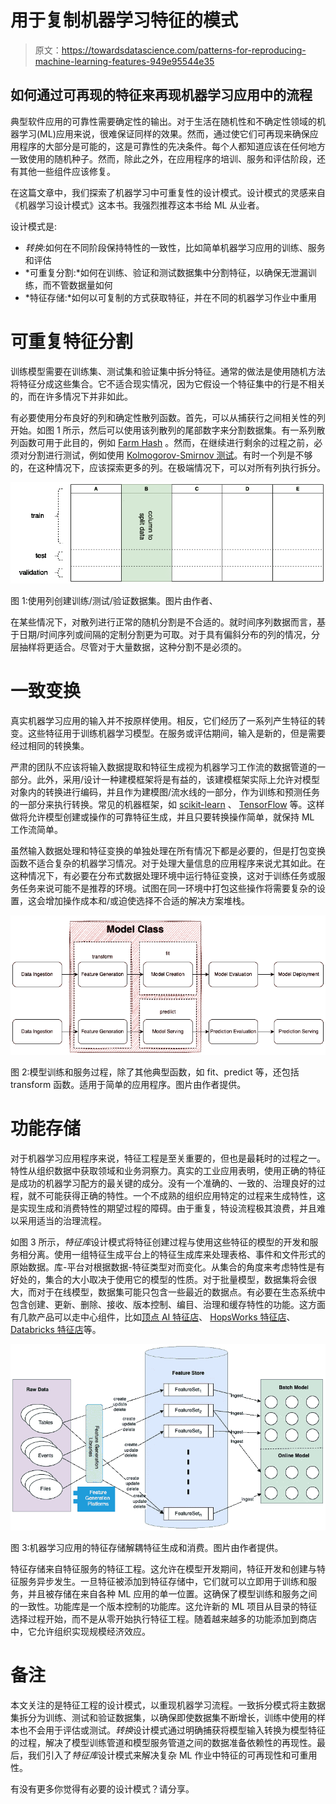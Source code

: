 # 用于复制机器学习特征的模式

> 原文：<https://towardsdatascience.com/patterns-for-reproducing-machine-learning-features-949e95544e35>

## 如何通过可再现的特征来再现机器学习应用中的流程

典型软件应用的可靠性需要确定性的输出。对于生活在随机性和不确定性领域的机器学习(ML)应用来说，很难保证同样的效果。然而，通过使它们可再现来确保应用程序的大部分是可能的，这是可靠性的先决条件。每个人都知道应该在任何地方一致使用的随机种子。然而，除此之外，在应用程序的培训、服务和评估阶段，还有其他一些组件应该修复。

在这篇文章中，我们探索了机器学习中可重复性的设计模式。设计模式的灵感来自《机器学习设计模式》这本书。我强烈推荐这本书给 ML 从业者。

设计模式是:

*   *转换*:如何在不同阶段保持特性的一致性，比如简单机器学习应用的训练、服务和评估
*   *可重复分割:*如何在训练、验证和测试数据集中分割特征，以确保无泄漏训练，而不管数据量如何
*   *特征存储:*如何以可复制的方式获取特征，并在不同的机器学习作业中重用

# 可重复特征分割

训练模型需要在训练集、测试集和验证集中拆分特征。通常的做法是使用随机方法将特征分成这些集合。它不适合现实情况，因为它假设一个特征集中的行是不相关的，而在许多情况下并非如此。

有必要使用分布良好的列和确定性散列函数。首先，可以从捕获行之间相关性的列开始。如图 1 所示，然后可以使用该列散列的尾部数字来分割数据集。有一系列散列函数可用于此目的，例如 [Farm Hash](https://github.com/google/farmhash) 。然而，在继续进行剩余的过程之前，必须对分割进行测试，例如使用 [Kolmogorov-Smirnov 测试](https://en.wikipedia.org/wiki/Kolmogorov%E2%80%93Smirnov_test)。有时一个列是不够的，在这种情况下，应该探索更多的列。在极端情况下，可以对所有列执行拆分。

![](img/e467d120469fab8ce56e2e908f7c7dd9.png)

图 1:使用列创建训练/测试/验证数据集。图片由作者、

在某些情况下，对散列进行正常的随机分割是不合适的。就时间序列数据而言，基于日期/时间序列或间隔的定制分割更为可取。对于具有偏斜分布的列的情况，分层抽样将更适合。尽管对于大量数据，这种分割不是必须的。

# 一致变换

真实机器学习应用的输入并不按原样使用。相反，它们经历了一系列产生特征的转变。这些特征用于训练机器学习模型。在服务或评估期间，输入是新的，但是需要经过相同的转换集。

严肃的团队不应该将输入数据提取和特征生成视为机器学习工作流的数据管道的一部分。此外，采用/设计一种建模框架将是有益的，该建模框架实际上允许对模型对象内的转换进行编码，并且作为建模图/流水线的一部分，作为训练和预测任务的一部分来执行转换。常见的机器框架，如 [scikit-learn](https://scikit-learn.org/stable/data_transforms.html) 、 [TensorFlow](https://www.tensorflow.org/tfx/tutorials/transform/simple) 等。这样做将允许模型创建或操作的可靠特征生成，并且只要转换操作简单，就保持 ML 工作流简单。

虽然输入数据处理和特征变换的单独处理在所有情况下都是必要的，但是打包变换函数不适合复杂的机器学习情况。对于处理大量信息的应用程序来说尤其如此。在这种情况下，有必要在分布式数据处理环境中运行特征变换，这对于训练任务或服务任务来说可能不是推荐的环境。试图在同一环境中打包这些操作将需要复杂的设置，这会增加操作成本和/或迫使选择不合适的解决方案堆栈。

![](img/b10b9e1481e45f43e507f2131f9ceef3.png)

图 2:模型训练和服务过程，除了其他典型函数，如 fit、predict 等，还包括 transform 函数。适用于简单的应用程序。图片由作者提供。

# 功能存储

对于机器学习应用程序来说，特征工程是至关重要的，但也是最耗时的过程之一。特性从组织数据中获取领域和业务洞察力。真实的工业应用表明，使用正确的特征是成功的机器学习配方的最关键的成分。没有一个准确的、一致的、治理良好的过程，就不可能获得正确的特性。一个不成熟的组织应用特定的过程来生成特性，这是实现生成和消费特性的期望过程的障碍。由于重复，特设流程极其浪费，并且难以采用适当的治理流程。

如图 3 所示，*特征库*设计模式将特征创建过程与使用这些特征的模型的开发和服务相分离。使用一组特征生成平台上的特征生成库来处理表格、事件和文件形式的原始数据。库-平台对根据数据-特征类型对而变化。从集合的角度来考虑特性是有好处的，集合的大小取决于使用它的模型的性质。对于批量模型，数据集将会很大，而对于在线模型，数据集可能只包含一些最近的数据点。有必要在生态系统中包含创建、更新、删除、接收、版本控制、编目、治理和缓存特性的功能。这方面有几款产品可以走中心组件，比如[顶点 AI 特征店](https://cloud.google.com/vertex-ai/docs/featurestore)、 [HopsWorks 特征店](https://www.hopsworks.ai/feature-store)、 [Databricks 特征店](https://docs.databricks.com/applications/machine-learning/feature-store/index.html)等。

![](img/7a95d974dbc9f94ef57ede75fa9f7856.png)

图 3:机器学习应用的特征存储解耦特征生成和消费。图片由作者提供。

特征存储来自特征服务的特征工程。这允许在模型开发期间，特征开发和创建与特征服务异步发生。一旦特征被添加到特征存储中，它们就可以立即用于训练和服务，并且被存储在来自各种 ML 应用的单一位置。这确保了模型训练和服务之间的一致性。功能库是一个版本控制的功能库。这允许新的 ML 项目从目录的特征选择过程开始，而不是从零开始执行特征工程。随着越来越多的功能添加到商店中，它允许组织实现规模经济效应。

# **备注**

本文关注的是特征工程的设计模式，以重现机器学习流程。一致拆分模式将主数据集拆分为训练、测试和验证数据集，以确保即使数据集不断增长，训练中使用的样本也不会用于评估或测试。*转换*设计模式通过明确捕获将模型输入转换为模型特征的过程，解决了模型训练管道和模型服务管道之间的数据准备依赖性的再现性。最后，我们引入了*特征库*设计模式来解决复杂 ML 作业中特征的可再现性和可重用性。

有没有更多你觉得有必要的设计模式？请分享。